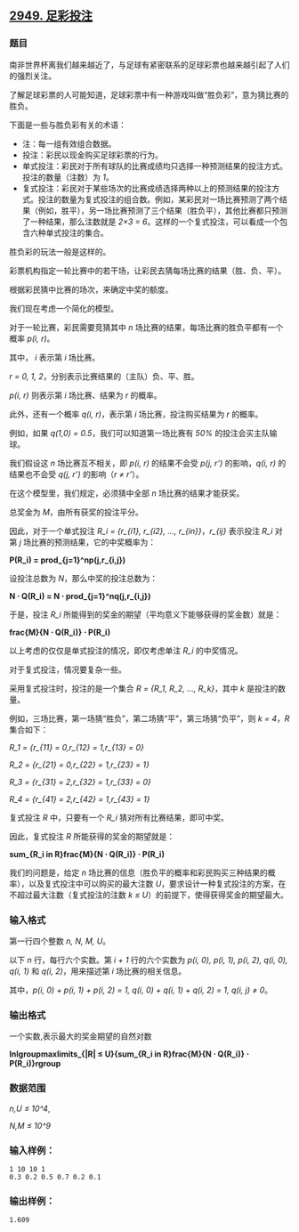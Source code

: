 ## [2949. 足彩投注](https://www.acwing.com/problem/content/2952/)

### 题目

南非世界杯离我们越来越近了，与足球有紧密联系的足球彩票也越来越引起了人们的强烈关注。

了解足球彩票的人可能知道，足球彩票中有一种游戏叫做“胜负彩”，意为猜比赛的胜负。

下面是一些与胜负彩有关的术语：

- 注：每一组有效组合数据。
- 投注：彩民以现金购买足球彩票的行为。
- 单式投注：彩民对于所有球队的比赛成绩均只选择一种预测结果的投注方式。投注的数量（注数）为 *1*。
- 复式投注：彩民对于某些场次的比赛成绩选择两种以上的预测结果的投注方式。投注的数量为复式投注的组合数。例如，某彩民对一场比赛预测了两个结果（例如，胜平），另一场比赛预测了三个结果（胜负平），其他比赛都只预测了一种结果，那么注数就是 *2×3 = 6*。这样的一个复式投注，可以看成一个包含六种单式投注的集合。

胜负彩的玩法一般是这样的。

彩票机构指定一轮比赛中的若干场，让彩民去猜每场比赛的结果（胜、负、平）。

根据彩民猜中比赛的场次，来确定中奖的额度。

我们现在考虑一个简化的模型。

对于一轮比赛，彩民需要竞猜其中 *n* 场比赛的结果，每场比赛的胜负平都有一个概率 *p(i, r)*。

其中， *i* 表示第 *i* 场比赛。

*r = 0, 1, 2*，分别表示比赛结果的（主队）负、平、胜。

*p(i, r)* 则表示第 *i* 场比赛、结果为 *r* 的概率。

此外，还有一个概率 *q(i, r)*，表示第 *i* 场比赛，投注购买结果为 *r* 的概率。

例如，如果 *q(1,0) = 0.5*，我们可以知道第一场比赛有 *50%* 的投注会买主队输球。

我们假设这 *n* 场比赛互不相关，即 *p(i, r)* 的结果不会受 *p(j, r’)* 的影响，*q(i, r)* 的结果也不会受 *q(j, r’)* 的影响（*r ≠ r’*）。

在这个模型里，我们规定，必须猜中全部 *n* 场比赛的结果才能获奖。

总奖金为 *M*，由所有获奖的投注平分。

因此，对于一个单式投注 *R_i = {r_{i1}, r_{i2}, …, r_{in}}*，*r_{ij}* 表示投注 *R_i* 对第 *j* 场比赛的预测结果，它的中奖概率为：

**P(R_i) = prod_{j=1}^np(j,r_{i,j})**

设投注总数为 *N*，那么中奖的投注总数为：

**N ⋅ Q(R_i) = N ⋅ prod_{j=1}^nq(j,r_{i,j})**

于是，投注 *R_i* 所能得到的奖金的期望（平均意义下能够获得的奖金数）就是：

**frac{M}{N ⋅ Q(R_i)} ⋅ P(R_i)**

以上考虑的仅仅是单式投注的情况，即仅考虑单注 *R_i* 的中奖情况。

对于复式投注，情况要复杂一些。

采用复式投注时，投注的是一个集合 *R = {R_1, R_2, …, R_k}*，其中 *k* 是投注的数量。

例如，三场比赛，第一场猜“胜负”，第二场猜“平”，第三场猜“负平”，则 *k = 4*，*R* 集合如下：

*R_1 = {r_{11} = 0,r_{12} = 1,r_{13} = 0}*

*R_2 = {r_{21} = 0,r_{22} = 1,r_{23} = 1}*

*R_3 = {r_{31} = 2,r_{32} = 1,r_{33} = 0}*

*R_4 = {r_{41} = 2,r_{42} = 1,r_{43} = 1}*

复式投注 *R* 中，只要有一个 *R_i* 猜对所有比赛结果，即可中奖。

因此，复式投注 *R* 所能获得的奖金的期望就是：

**sum_{R_i in R}frac{M}{N ⋅ Q(R_i)} ⋅ P(R_i)**

我们的问题是，给定 *n* 场比赛的信息（胜负平的概率和彩民购买三种结果的概率），以及复式投注中可以购买的最大注数 *U*，要求设计一种复式投注的方案，在不超过最大注数（复式投注的注数 *k ≤ U*）的前提下，使得获得奖金的期望最大。

### 输入格式

第一行四个整数 *n, N, M, U*。

以下 *n* 行，每行六个实数。第 *i + 1* 行的六个实数为 *p(i, 0), p(i, 1), p(i, 2), q(i, 0), q(i, 1)* 和 *q(i, 2)*，用来描述第 *i* 场比赛的相关信息。

其中，*p(i, 0) + p(i, 1) + p(i, 2) = 1, q(i, 0) + q(i, 1) + q(i, 2) = 1, q(i, j) ≠ 0*。

### 输出格式

一个实数,表示最大的奖金期望的自然对数

**lnlgroupmaxlimits_{|R| ≤ U}{sum_{R_i in R}frac{M}{N ⋅ Q(R_i)} ⋅ P(R_i)}rgroup**

### 数据范围

*n,U ≤ 10^4*,

*N,M ≤ 10^9*

### 输入样例：

```
1 10 10 1
0.3 0.2 0.5 0.7 0.2 0.1
```

### 输出样例：

```
1.609
```
